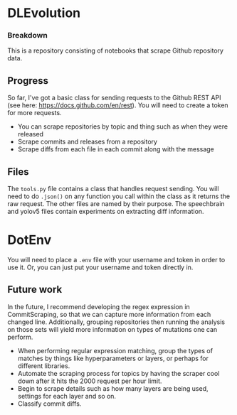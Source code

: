 # DLEvolution

### Breakdown

This is a repository consisting of notebooks that scrape Github repository data.

## Progress

So far, I've got a basic class for sending requests to the Github REST API (see here: https://docs.github.com/en/rest). You will need to create a token for more requests. 

- You can scrape repositories by topic and thing such as when they were released
- Scrape commits and releases from a repository
- Scrape diffs from each file in each commit along with the message

## Files

The `tools.py` file contains a class that handles request sending. You will need to do `.json()` on any function you call within the class as it returns the raw request. The other files are named by their purpose. The speechbrain and yolov5 files contain experiments on extracting diff information.

# DotEnv

You will need to place a `.env` file with your username and token in order to use it. Or, you can just put your username and token directly in.

## Future work

In the future, I recommend developing the regex expression in CommitScraping, so that we can capture more information from each changed line. Additionally, grouping repositories then running the analysis on those sets will yield more information on types of mutations one can perform.

- When performing regular expression matching, group the types of matches by things like hyperparameters or layers, or perhaps for different libraries.
- Automate the scraping process for topics by having the scraper cool down after it hits the 2000 request per hour limit.
- Begin to scrape details such as how many layers are being used, settings for each layer and so on.
- Classify commit diffs.